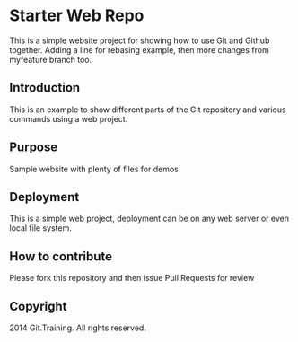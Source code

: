# Starter Web Repo
This is a simple website project for showing how to use Git and Github together. Adding a line for rebasing example, then more changes from myfeature branch too.

## Introduction
This is an example to show different parts of the Git repository and various commands using a web project.

## Purpose
Sample website with plenty of files for demos

## Deployment
This is a simple web project, deployment can be on any web server or even local file system.

## How to contribute
Please fork this repository and then issue Pull Requests for review

## Copyright
2014 Git.Training. All rights reserved.